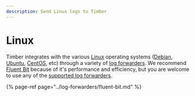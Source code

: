 ```yaml
---
description: Send Linux logs to Timber
---
```


# Linux

Timber integrates with the various [Linux](https://www.linux.com/) operating systems \([Debian](https://www.debian.org/), [Ubuntu](https://www.ubuntu.com/), [CentOS](https://www.centos.org/), etc\) through a variety of [log forwarders](../log-forwarders/). We recommend [Fluent Bit](../log-forwarders/fluent-bit.md) because of it's performance and efficiency, but you are welcome to use any of the [supported log forwarders](../log-forwarders/).

{% page-ref page="../log-forwarders/fluent-bit.md" %}

